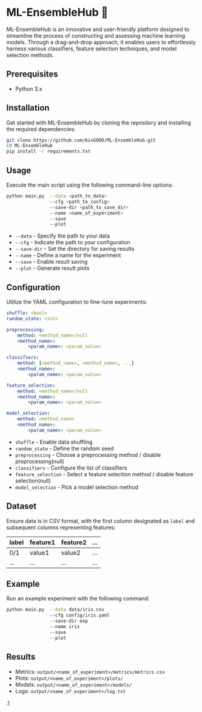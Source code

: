 # ML-EnsembleHub 🚀

ML-EnsembleHub is an innovative and user-friendly platform designed to streamline the process of constructing and assessing machine learning models. Through a drag-and-drop approach, it enables users to effortlessly harness various classifiers, feature selection techniques, and model selection methods. 

## Prerequisites
- Python 3.x

## Installation 
Get started with ML-EnsembleHub by cloning the repository and installing the required dependencies:

```bash
git clone https://github.com/6ixGODD/ML-EnsembleHub.git
cd ML-EnsembleHub
pip install -r requirements.txt
```

## Usage
Execute the main script using the following command-line options:

```bash
python main.py  --data <path_to_data> 
                --cfg <path_to_config> 
                --save-dir <path_to_save_dir> 
                --name <name_of_experiment> 
                --save 
                --plot
```

- `--data` - Specify the path to your data
- `--cfg` - Indicate the path to your configuration
- `--save-dir` - Set the directory for saving results
- `--name` - Define a name for the experiment
- `--save` - Enable result saving
- `--plot` - Generate result plots

## Configuration
Utilize the YAML configuration to fine-tune experiments:

```yaml
shuffle: <bool>
random_state: <int>

preprocessing:
    method: <method_name>/null
    <method_name>:
        <param_name>: <param_value>

classifiers:
    method: [<method_name>, <method_name>, ...]
    <method_name>:
        <param_name>: <param_value>

feature_selection:
    method: <method_name>/null
    <method_name>:
        <param_name>: <param_value>

model_selection:
    method: <method_name>
    <method_name>:
        <param_name>: <param_value>
```

- `shuffle` - Enable data shuffling
- `random_state` - Define the random seed
- `preprocessing` - Choose a preprocessing method / disable preprocessing(null)
- `classifiers` - Configure the list of classifiers
- `feature_selection` - Select a feature selection method / disable feature selection(null)
- `model_selection` - Pick a model selection method

## Dataset 
Ensure data is in CSV format, with the first column designated as `label` and subsequent columns representing features:

| label | feature1 | feature2 | ... |
|-------|----------|----------|-----|
| 0/1   | value1   | value2   | ... |
| ...   | ...      | ...      | ... |

## Example 
Run an example experiment with the following command:

```bash
python main.py  --data data/iris.csv 
                --cfg config/iris.yaml 
                --save-dir exp
                --name iris 
                --save 
                --plot
```

## Results 
- Metrics: `output/<name_of_experiment>/metrics/metrics.csv`
- Plots: `output/<name_of_experiment>/plots/`    
- Models: `output/<name_of_experiment>/models/`
- Logs: `output/<name_of_experiment>/log.txt`

:)